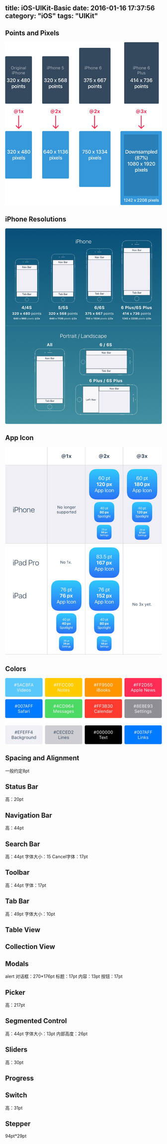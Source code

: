 title: iOS-UIKit-Basic
date: 2016-01-16 17:37:56
category: "iOS"
tags: "UIKit"
---

## Points and Pixels
![Alt text](../images/ios-uikit-basic/Resolutions.jpg)

## iPhone Resolutions
![Alt text](../images/ios-uikit-basic/Design-iPhone.jpg)

## App Icon
![Alt text](../images/ios-uikit-basic/Design-AppIconsRes.jpg)

## Colors
![Alt text](../images/ios-uikit-basic/Colors.jpg)

## Spacing and Alignment
一般约定8pt

## Status Bar
高：20pt 

## Navigation Bar
高：44pt
 
## Search Bar
高：44pt 字体大小：15 Cancel字体：17pt
  
## Toolbar
高：44pt 字体：17pt

## Tab Bar
高：49pt 字体大小：10pt

## Table View

## Collection View

## Modals
alert 对话框：270*176pt 标题：17pt 内容：13pt 按钮：17pt

## Picker
高：217pt

## Segmented Control
高：44pt 字体大小：13pt 内部高度：26pt

## Sliders
高：30pt 

## Progress

## Switch
高：31pt

## Stepper
94pt*29pt

